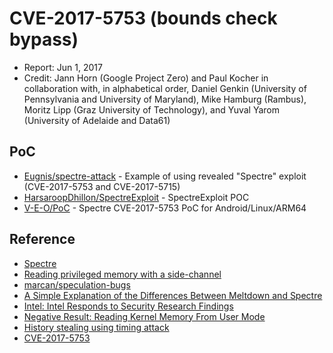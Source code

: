 # CVE-2017-5753 (bounds check bypass)

- Report: Jun 1, 2017
- Credit: Jann Horn (Google Project Zero) and Paul Kocher in collaboration with, in alphabetical order, Daniel Genkin (University of Pennsylvania and University of Maryland), Mike Hamburg (Rambus), Moritz Lipp (Graz University of Technology), and Yuval Yarom (University of Adelaide and Data61)

## PoC

- [Eugnis/spectre-attack](https://github.com/Eugnis/spectre-attack) - Example of using revealed "Spectre" exploit (CVE-2017-5753 and CVE-2017-5715)
- [HarsaroopDhillon/SpectreExploit](https://github.com/HarsaroopDhillon/SpectreExploit) - SpectreExploit POC
- [V-E-O/PoC](https://github.com/V-E-O/PoC/tree/master/CVE-2017-5753) - Spectre CVE-2017-5753 PoC for Android/Linux/ARM64

## Reference

- [Spectre](https://spectreattack.com/spectre.pdf)
- [Reading privileged memory with a side-channel](https://googleprojectzero.blogspot.tw/2018/01/reading-privileged-memory-with-side.html)
- [marcan/speculation-bugs](https://github.com/marcan/speculation-bugs)
- [A Simple Explanation of the Differences Between Meltdown and Spectre](https://danielmiessler.com/blog/simple-explanation-difference-meltdown-spectre/)
- [Intel: Intel Responds to Security Research Findings](https://newsroom.intel.com/news/intel-responds-to-security-research-findings/)
- [Negative Result: Reading Kernel Memory From User Mode](https://cyber.wtf/2017/07/28/negative-result-reading-kernel-memory-from-user-mode/)
- [History stealing using timing attack](http://antoinevastel.github.io/security/privacy/2017/04/09/history-stealing.html)
- [CVE-2017-5753](https://www.cve.mitre.org/cgi-bin/cvename.cgi?name=CVE-2017-5753)
